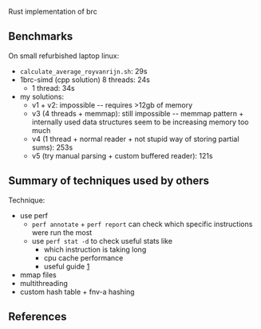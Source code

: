 Rust implementation of brc

## Benchmarks

On small refurbished laptop linux:
  - `calculate_average_royvanrijn.sh`: 29s
  - 1brc-simd (cpp solution) 8 threads: 24s
    - 1 thread: 34s
  - my solutions:
    - v1 + v2: impossible -- requires >12gb of memory
    - v3 (4 threads + memmap): still impossible -- memmap pattern + internally
      used data structures seem to be increasing memory too much
    - v4 (1 thread + normal reader + not stupid way of storing partial sums):
      253s
    - v5 (try manual parsing + custom buffered reader): 121s

## Summary of techniques used by others

Technique:
  - use perf
    - `perf annotate` + `perf report` can check which specific instructions were
      run the most
    - use `perf stat -d` to check useful stats like
      - which instruction is taking long
      - cpu cache performance
      * useful guide [1]
  - mmap files
  - multithreading
  - custom hash table + fnv-a hashing

## References

[1]: https://rust-lang.github.io/packed_simd/perf-guide/prof/linux.html
